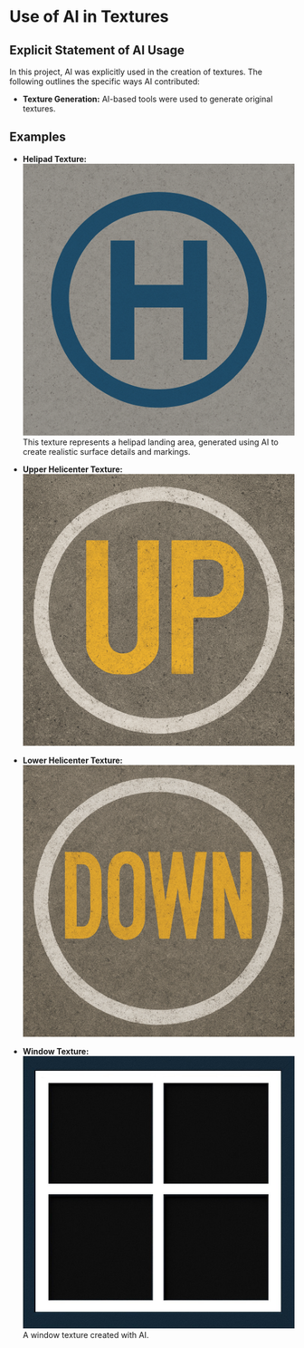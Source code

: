 # Use of AI in Textures

## Explicit Statement of AI Usage

In this project, AI was explicitly used in the creation of textures. The following outlines the specific ways AI contributed:

- **Texture Generation:** AI-based tools were used to generate original textures.

## Examples

- **Helipad Texture:**  
  ![Screenshot 1](textures/helipad.png)  
  This texture represents a helipad landing area, generated using AI to create realistic surface details and markings.

- **Upper Helicenter Texture:**  
  ![Screenshot 2](textures/upHelicenter.png)  

- **Lower Helicenter Texture:**  
  ![Screenshot 3](textures/downHelicenter.png)  


- **Window Texture:**  
  ![Screenshot 4](textures/window.jpg)  
  A window texture created with AI.